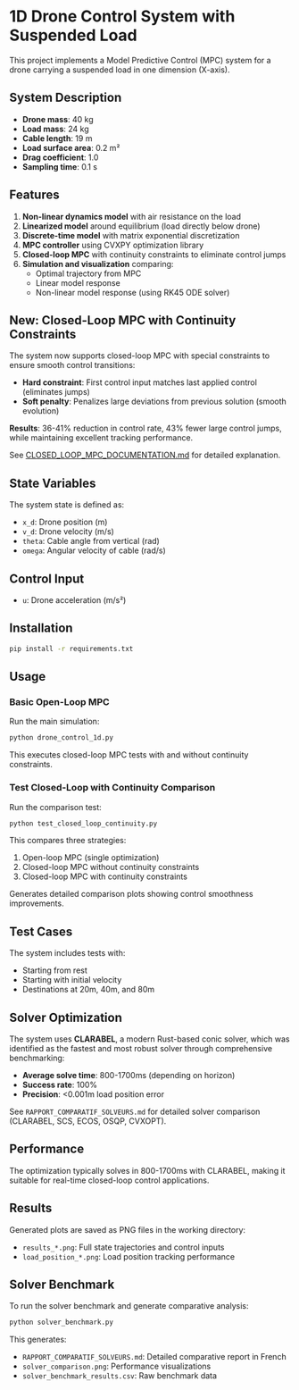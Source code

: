 # 1D Drone Control System with Suspended Load

This project implements a Model Predictive Control (MPC) system for a drone carrying a suspended load in one dimension (X-axis).

## System Description

- **Drone mass**: 40 kg
- **Load mass**: 24 kg  
- **Cable length**: 19 m
- **Load surface area**: 0.2 m²
- **Drag coefficient**: 1.0
- **Sampling time**: 0.1 s

## Features

1. **Non-linear dynamics model** with air resistance on the load
2. **Linearized model** around equilibrium (load directly below drone)
3. **Discrete-time model** with matrix exponential discretization
4. **MPC controller** using CVXPY optimization library
5. **Closed-loop MPC** with continuity constraints to eliminate control jumps
6. **Simulation and visualization** comparing:
   - Optimal trajectory from MPC
   - Linear model response
   - Non-linear model response (using RK45 ODE solver)

## New: Closed-Loop MPC with Continuity Constraints

The system now supports closed-loop MPC with special constraints to ensure smooth control transitions:

- **Hard constraint**: First control input matches last applied control (eliminates jumps)
- **Soft penalty**: Penalizes large deviations from previous solution (smooth evolution)

**Results**: 36-41% reduction in control rate, 43% fewer large control jumps, while maintaining excellent tracking performance.

See [CLOSED_LOOP_MPC_DOCUMENTATION.md](CLOSED_LOOP_MPC_DOCUMENTATION.md) for detailed explanation.

## State Variables

The system state is defined as:
- `x_d`: Drone position (m)
- `v_d`: Drone velocity (m/s)
- `theta`: Cable angle from vertical (rad)
- `omega`: Angular velocity of cable (rad/s)

## Control Input

- `u`: Drone acceleration (m/s²)

## Installation

```bash
pip install -r requirements.txt
```

## Usage

### Basic Open-Loop MPC

Run the main simulation:

```bash
python drone_control_1d.py
```

This executes closed-loop MPC tests with and without continuity constraints.

### Test Closed-Loop with Continuity Comparison

Run the comparison test:

```bash
python test_closed_loop_continuity.py
```

This compares three strategies:
1. Open-loop MPC (single optimization)
2. Closed-loop MPC without continuity constraints
3. Closed-loop MPC with continuity constraints

Generates detailed comparison plots showing control smoothness improvements.

## Test Cases

The system includes tests with:
- Starting from rest
- Starting with initial velocity
- Destinations at 20m, 40m, and 80m

## Solver Optimization

The system uses **CLARABEL**, a modern Rust-based conic solver, which was identified as the fastest and most robust solver through comprehensive benchmarking:
- **Average solve time**: 800-1700ms (depending on horizon)
- **Success rate**: 100%
- **Precision**: <0.001m load position error

See `RAPPORT_COMPARATIF_SOLVEURS.md` for detailed solver comparison (CLARABEL, SCS, ECOS, OSQP, CVXOPT).

## Performance

The optimization typically solves in 800-1700ms with CLARABEL, making it suitable for real-time closed-loop control applications.

## Results

Generated plots are saved as PNG files in the working directory:
- `results_*.png`: Full state trajectories and control inputs
- `load_position_*.png`: Load position tracking performance

## Solver Benchmark

To run the solver benchmark and generate comparative analysis:
```bash
python solver_benchmark.py
```

This generates:
- `RAPPORT_COMPARATIF_SOLVEURS.md`: Detailed comparative report in French
- `solver_comparison.png`: Performance visualizations
- `solver_benchmark_results.csv`: Raw benchmark data
